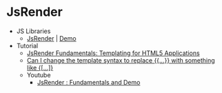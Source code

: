 # JsRender
* JS Libraries
    - [JsRender](http://goo.gl/fQozAC) | [Demo](http://www.jsviews.com/#samples)
* Tutorial
    - [JsRender Fundamentals: Templating for HTML5 Applications](http://goo.gl/T28mCN)
    - [Can I change the template syntax to replace {{...}} with something like {[...]}](http://goo.gl/oDn3cL)
    - Youtube
        - [JsRender : Fundamentals and Demo](http://youtu.be/UGh5m7RO1FM)
